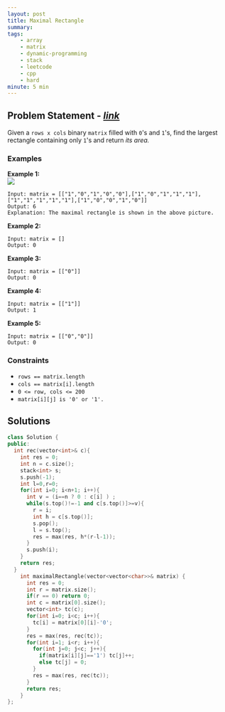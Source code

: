 ```yaml
---
layout: post
title: Maximal Rectangle
summary:
tags:
    - array
    - matrix
    - dynamic-programming
    - stack
    - leetcode
    - cpp
    - hard
minute: 5 min
---
```


## Problem Statement - [*link*](https://leetcode.com/problems/maximal-rectangle)  

Given a `rows x cols` binary `matrix` filled with `0`'s and `1`'s, find the largest rectangle containing only `1`'s and return *its area.*

### Examples

**Example 1:**   
<img src="https://assets.leetcode.com/uploads/2020/09/14/maximal.jpg">
```
Input: matrix = [["1","0","1","0","0"],["1","0","1","1","1"],["1","1","1","1","1"],["1","0","0","1","0"]]
Output: 6
Explanation: The maximal rectangle is shown in the above picture.
```

**Example 2:**    
```
Input: matrix = []
Output: 0
```

**Example 3:**    
```
Input: matrix = [["0"]]
Output: 0
```

**Example 4:**    
```
Input: matrix = [["1"]]
Output: 1
```

**Example 5:**    
```
Input: matrix = [["0","0"]]
Output: 0
```

### Constraints
+ `rows == matrix.length`
+ `cols == matrix[i].length`
+ `0 <= row, cols <= 200`
+ `matrix[i][j] is '0' or '1'.`

## Solutions

```cpp
class Solution {
public:
  int rec(vector<int>& c){
    int res = 0;
    int n = c.size();
    stack<int> s;
    s.push(-1);
    int l=0,r=0;
    for(int i=0; i<n+1; i++){
      int v = (i==n ? 0 : c[i] ) ;
      while(s.top()!=-1 and c[s.top()]>=v){
        r = i;
        int h = c[s.top()];
        s.pop();
        l = s.top();
        res = max(res, h*(r-l-1));
      }
      s.push(i);
    }
    return res;
  }
    int maximalRectangle(vector<vector<char>>& matrix) {
      int res = 0;
      int r = matrix.size();
      if(r == 0) return 0;
      int c = matrix[0].size();
      vector<int> tc(c);
      for(int i=0; i<c; i++){
        tc[i] = matrix[0][i]-'0';
      }
      res = max(res, rec(tc));
      for(int i=1; i<r; i++){
        for(int j=0; j<c; j++){
          if(matrix[i][j]=='1') tc[j]++;
          else tc[j] = 0;
        }
        res = max(res, rec(tc));
      }
      return res;
    }
};
```

